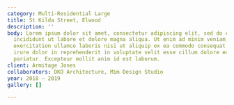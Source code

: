 ```yaml
---
category: Multi-Residential Large
title: St Kilda Street, Elwood
description: ''
body: Lorem ipsum dolor sit amet, consectetur adipiscing elit, sed do eiusmod tempor
  incididunt ut labore et dolore magna aliqua. Ut enim ad minim veniam, quis nostrud
  exercitation ullamco laboris nisi ut aliquip ex ea commodo consequat. Duis aute
  irure dolor in reprehenderit in voluptate velit esse cillum dolore eu fugiat nulla
  pariatur. Excepteur mollit anim id est laborum.
client: Armitage Jones
collaborators: DKO Architecture, Mim Design Studio
year: 2018 — 2019
gallery: []

---
```

